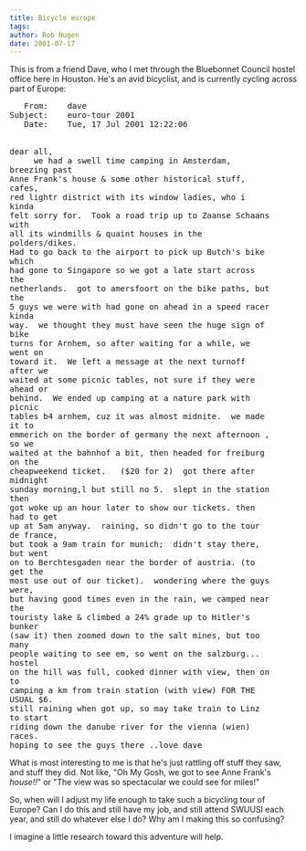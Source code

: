 ```yaml
---
title: Bicycle europe
tags: 
author: Rob Nugen
date: 2001-07-17
---
```


<p>This is from a friend Dave, who I met through the
Bluebonnet Council hostel office here in Houston. 
He's an avid bicyclist, and is currently cycling
across part of Europe:</p>

<pre>
   From:    dave
Subject:    euro-tour 2001
   Date:    Tue, 17 Jul 2001 12:22:06 


dear all,
     we had a swell time camping in Amsterdam,
breezing past
Anne Frank's house & some other historical stuff,
cafes,
red lightr district with its window ladies, who i
kinda
felt sorry for.  Took a road trip up to Zaanse Schaans
with
all its windmills & quaint houses in the
polders/dikes.
Had to go back to the airport to pick up Butch's bike
which
had gone to Singapore so we got a late start across
the
netherlands.  got to amersfoort on the bike paths, but
the
5 guys we were with had gone on ahead in a speed racer
kinda
way.  we thought they must have seen the huge sign of
bike
turns for Arnhem, so after waiting for a while, we
went on
toward it.  We left a message at the next turnoff
after we
waited at some picnic tables, not sure if they were
ahead or
behind.  We ended up camping at a nature park with
picnic
tables b4 arnhem, cuz it was almost midnite.  we made
it to
emmerich on the border of germany the next afternoon ,
so we
waited at the bahnhof a bit, then headed for freiburg
on the
cheapweekend ticket.   ($20 for 2)  got there after
midnight
sunday morning,l but still no 5.  slept in the station
then
got woke up an hour later to show our tickets. then
had to get
up at 5am anyway.  raining, so didn't go to the tour
de france,
but took a 9am train for munich;  didn't stay there,
but went
on to Berchtesgaden near the border of austria. (to
get the
most use out of our ticket).  wondering where the guys
were,
but having good times even in the rain, we camped near
the
touristy lake & climbed a 24% grade up to Hitler's
bunker
(saw it) then zoomed down to the salt mines, but too
many
people waiting to see em, so went on the salzburg...
hostel
on the hill was full, cooked dinner with view, then on
to
camping a km from train station (with view) FOR THE
USUAL $6.
still raining when got up, so may take train to Linz
to start
riding down the danube river for the vienna (wien)
races.
hoping to see the guys there ..love dave
</pre>

<p>What is most interesting to me is that he's just
rattling off stuff they saw, and stuff they did.  Not
like, "Oh My Gosh, we got to see Anne Frank's
<em>house!!</em>" or "The view was so spectacular we
could see for miles!"</p>

<p>So, when will I adjust my life enough to take such
a bicycling tour of Europe?  Can I do this and still
have my job, and still attend SWUUSI each year, and
still do whatever else I do?  Why am I making this so
confusing?</p>

<p>I imagine a little research toward this adventure
will help.</p>
